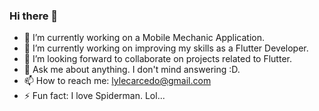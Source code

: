 ### Hi there 👋



- 🔭 I’m currently working on a Mobile Mechanic Application.
- 🌱 I’m currently working on improving my skills as a Flutter Developer.
- 👯 I’m looking forward to collaborate on projects related to Flutter.
- 💬 Ask me about anything. I don't mind answering :D.
- 📫 How to reach me: lylecarcedo@gmail.com
- ⚡ Fun fact: I love Spiderman. Lol...

